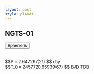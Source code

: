 ```yaml
---
layout: post
style: planet
---
```

<script src="../js/planets.js"></script>

## NGTS-01

<!-- Tab links -->
<div class="tab">
<button class="tablinks" onclick="openCity(event, 'Ephemeris')">Ephemeris</button>
</div>

<!-- Tab content -->
<div id="Ephemeris" class="tabcontent" markdown="1">
<br/><br/>
$$P = 2.647297(21) $$ day <br/>
$$T_0 = 2457720.65939(67) $$ BJD TDB
<br/><br/>
<br/><br/>
</div>



<script src="../js/tabs.js"></script>


